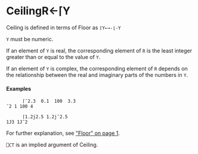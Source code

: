 




<h1 class="heading"><span class="name">Ceiling</span><span class="command">R←⌈Y</span></h1>

Ceiling is defined in terms of Floor as `⌈Y←→-⌊-Y`


`Y` must be numeric.


If an element of `Y` is real, the corresponding element of `R` is the least integer greater than or equal to the value of `Y`.


If an element of `Y` is complex, the corresponding element of `R` depends on the relationship between the real and imaginary parts of the numbers in `Y`.

#### Examples
```apl
      ⌈¯2.3  0.1  100  3.3
¯2 1 100 4
 
      ⌈1.2j2.5 1.2j¯2.5
1J3 1J¯2
```


For further explanation, see ["Floor" on page 1](Floor.htm#Floor).


`⎕CT` is an implied argument of Ceiling.



